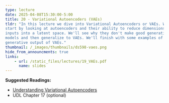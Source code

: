```yaml
---
type: lecture
date: 2025-04-08T15:30:00-5:00
title: 20 - Variational Autoencoders (VAEs)
tldr: "In this lecture we dive into Variational Autoencoders or VAEs. We
start by looking at autoencoders and their ability to reduce dimensions of
inputs into a latent space. We'll see why they don't make good generative 
models and then generalize to VAEs. We'll finish with some examples of 
generative output of VAEs."
thumbnail: /_images/thumbnails/ds598-vaes.png
hide_from_announcments: true
links: 
    - url: /static_files/lectures/19_VAEs.pdf
      name: slides
---
```

**Suggested Readings:**
- [Understanding Variational Autoencoders](https://towardsdatascience.com/understanding-variational-autoencoders-vaes-f70510919f73)
- UDL Chapter 17 (optional)
